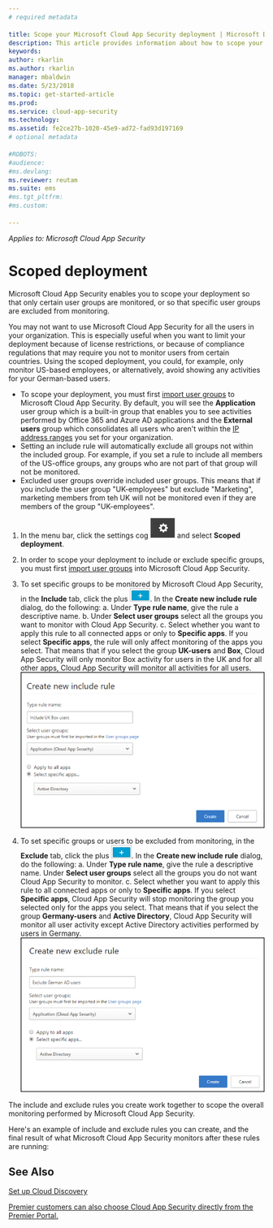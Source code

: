 ```yaml
---
# required metadata

title: Scope your Microsoft Cloud App Security deployment | Microsoft Docs
description: This article provides information about how to scope your Cloud App Security deployment, including and excluding specific users or groups.
keywords:
author: rkarlin
ms.author: rkarlin
manager: mbaldwin
ms.date: 5/23/2018
ms.topic: get-started-article
ms.prod:
ms.service: cloud-app-security
ms.technology:
ms.assetid: fe2ce27b-1020-45e9-ad72-fad93d197169
# optional metadata

#ROBOTS:
#audience:
#ms.devlang:
ms.reviewer: reutam
ms.suite: ems
#ms.tgt_pltfrm:
#ms.custom:

---
```


*Applies to: Microsoft Cloud App Security*


# Scoped deployment <a name="scoped-deployment"></a> 

Microsoft Cloud App Security enables you to scope your deployment so that only certain user groups are monitored, or so that specific user groups are excluded from monitoring.

You may not want to use Microsoft Cloud App Security for all the users in your organization. This is especially useful when you want to limit your deployment because of license restrictions, or because of compliance regulations that may require you not to monitor users from certain countries. Using the scoped deployment, you could, for example, only monitor US-based employees, or alternatively, avoid showing any activities for your German-based users. 

- To scope your deployment, you must first [import user groups](user-groups.md) to Microsoft Cloud App Security. By default, you will see the **Application** user group which is a built-in group that enables you to see activities performed by Office 365 and Azure AD applications and the **External users** group which consolidates all users who aren't within the [IP address ranges](ip-tags.md) you set for your organization.
- Setting an include rule will automatically exclude all groups not within the included group. For example, if you set a rule to include all members of the US-office groups, any groups who are not part of that group will not be monitored.
- Excluded user groups override included user groups. This means that if you include the user group "UK-employees" but exclude "Marketing", marketing members from teh UK will not be monitored even if they are members of the group "UK-employees".

1. In the menu bar, click the settings cog ![settings icon](./media/settings-icon.png "settings icon") and select **Scoped deployment**.  

2. In order to scope your deployment to include or exclude specific groups, you must first [import user groups](user-groups.md) into Microsoft Cloud App Security. 

3. To set specific groups to be monitored by Microsoft Cloud App Security, in the **Include** tab, click the plus ![plus icon](./media/plus-icon.png). In the **Create new include rule** dialog, do the following:
    a. Under **Type rule name**, give the rule a descriptive name.
    b. Under **Select user groups** select all the groups you want to monitor with Cloud App Security.
    c. Select whether you want to apply this rule to all connected apps or only to **Specific apps**. If you select **Specific apps**, the rule will only affect monitoring of the apps you select. That means that if you select the group **UK-users** and **Box**, Cloud App Security will only monitor Box activity for users in the UK and for all other apps, Cloud App Security will monitor all activities for all users.
     ![include rule](./media/include-rule.png)
4. To set specific groups or users to be excluded from monitoring, in the **Exclude** tab, click the plus ![plus icon](./media/plus-icon.png). In the **Create new include rule** dialog, do the following:
    a. Under **Type rule name**, give the rule a descriptive name.
    Under **Select user groups** select all the groups you do not want Cloud App Security to monitor.
    c. Select whether you want to apply this rule to all connected apps or only to **Specific apps**. If you select **Specific apps**, Cloud App Security will stop monitoring the group you selected only for the apps you select. That means that if you select the group **Germany-users** and **Active Directory**, Cloud App Security will monitor all user activity except Active Directory activities performed by users in Germany.
     ![exclude rule](./media/exclude-rule.png)

The include and exclude rules you create work together to scope the overall monitoring performed by Microsoft Cloud App Security.

Here's an example of include and exclude rules you can create, and the final result of what Microsoft Cloud App Security monitors after these rules are running:



  
    
## See Also  
[Set up Cloud Discovery](set-up-cloud-discovery.md)   

[Premier customers can also choose Cloud App Security directly from the Premier Portal.](https://premier.microsoft.com/)  
  
  